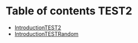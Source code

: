 # Table of contents TEST2

- [IntroductionTEST2](Introduction.md)
- [IntroductionTESTRandom](./Readme.md)
